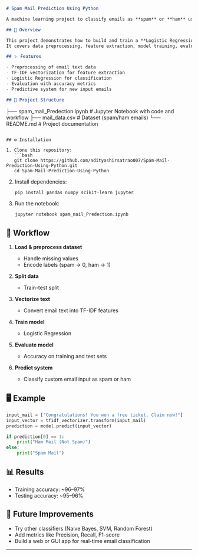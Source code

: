```markdown
# Spam Mail Prediction Using Python

A machine learning project to classify emails as **spam** or **ham** using Python, scikit-learn, and TF-IDF vectorization.

## 📌 Overview

This project demonstrates how to build and train a **Logistic Regression** model to detect spam emails.  
It covers data preprocessing, feature extraction, model training, evaluation, and live predictions.

## ✨ Features

- Preprocessing of email text data  
- TF-IDF vectorization for feature extraction  
- Logistic Regression for classification  
- Evaluation with accuracy metrics  
- Predictive system for new input emails  

## 📂 Project Structure

```

├── spam\_mail\_Predection.ipynb   # Jupyter Notebook with code and workflow
├── mail\_data.csv                # Dataset (spam/ham emails)
└── README.md                    # Project documentation

````

## ⚙️ Installation

1. Clone this repository:
   ```bash
   git clone https://github.com/adityashirsatrao007/Spam-Mail-Prediction-Using-Python.git
   cd Spam-Mail-Prediction-Using-Python
````

2. Install dependencies:

   ```bash
   pip install pandas numpy scikit-learn jupyter
   ```

3. Run the notebook:

   ```bash
   jupyter notebook spam_mail_Predection.ipynb
   ```

## 🚀 Workflow

1. **Load & preprocess dataset**

   * Handle missing values
   * Encode labels (spam → 0, ham → 1)

2. **Split data**

   * Train-test split

3. **Vectorize text**

   * Convert email text into TF-IDF features

4. **Train model**

   * Logistic Regression

5. **Evaluate model**

   * Accuracy on training and test sets

6. **Predict system**

   * Classify custom email input as spam or ham

## 🖥️ Example

```python
input_mail = ["Congratulations! You won a free ticket. Claim now!"]
input_vector = tfidf_vectorizer.transform(input_mail)
prediction = model.predict(input_vector)

if prediction[0] == 1:
    print("Ham Mail (Not Spam)")
else:
    print("Spam Mail")
```

## 📊 Results

* Training accuracy: \~96–97%
* Testing accuracy: \~95–96%

## 🔮 Future Improvements

* Try other classifiers (Naive Bayes, SVM, Random Forest)
* Add metrics like Precision, Recall, F1-score
* Build a web or GUI app for real-time email classification

---
